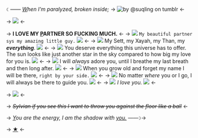 `☾` ―― *[W](https://rentry.co/shadowwithyou)hen I'm paralyzed, broken inside;*
-> ![by @suqling on tumblr](https://cdn.discordapp.com/attachments/1171875531004837998/1185071858261958686/ME_AND_MY_WIFE.png?ex=658e472c&is=657bd22c&hm=bb10be1a9eddc2749ef929a3698b758e37893ca3d31f757fc98ac95f35c310a2&) <-

-> ![](https://mikejima.crd.co/assets/images/shadow/7690870c.gif?v=05e9d6fa) <-

-> **I LOVE MY [P](https://github.com/VVARLOCKED)ARTNER SO FUCKING MUCH.** <-
-> ![](https://mikejima.crd.co/assets/images/shadow/e2afca43.gif?v=05e9d6fa) `My beautiful partner sys my amazing little guy.` ![](https://mikejima.crd.co/assets/images/shadow/e2afca43.gif?v=05e9d6fa) <-
-> ![](https://mikejima.crd.co/assets/images/shadow/9e109a4f.png?v=05e9d6fa) My Sett, my Xayah, my Than, my ***everything***. ![](https://mikejima.crd.co/assets/images/shadow/9e109a4f.png?v=05e9d6fa) <-
-> ![](https://mikejima.crd.co/assets/images/shadow/f32841eb.gif?v=05e9d6fa) You deserve everything this universe has to offer. The sun looks like just another star in the sky compared to how big my love for you is. ![](https://mikejima.crd.co/assets/images/shadow/f32841eb.gif?v=05e9d6fa) <-
-> ![](https://mikejima.crd.co/assets/images/shadow/ca6e1ee5.gif?v=05e9d6fa) I will *always* adore you, until I breathe my last breath and then long after. ![](https://mikejima.crd.co/assets/images/shadow/ca6e1ee5.gif?v=05e9d6fa) <-
-> ![](https://mikejima.crd.co/assets/images/shadow/4a78a2ef.png?v=05e9d6fa) When you grow old and forget my name I will be there, `right by your side.` ![](https://mikejima.crd.co/assets/images/shadow/4a78a2ef.png?v=05e9d6fa) <-
-> ![](https://mikejima.crd.co/assets/images/shadow/c586921e.gif?v=05e9d6fa) No matter *where* you or I go, I will always be there to guide you. ![](https://mikejima.crd.co/assets/images/shadow/c586921e.gif?v=05e9d6fa) <-
-> ![](https://mikejima.crd.co/assets/images/shadow/3faa2211.gif?v=05e9d6fa) *I love you.* ![](https://mikejima.crd.co/assets/images/shadow/3faa2211.gif?v=05e9d6fa) <-

-> ![](https://mikejima.crd.co/assets/images/shadow/ec5917fb.gif?v=05e9d6fa) <-

-> ~~*Sylvian if you see this I want to throw you against the floor like a ball*~~ <-

-> *[Y](https://rentry.co/shadowwithyou)ou are the energy, I am the shadow with [you.](https://rentry.co/shadowwithyou)*  ――`☽`->

-> [★](https://rentry.co/downplay) <-